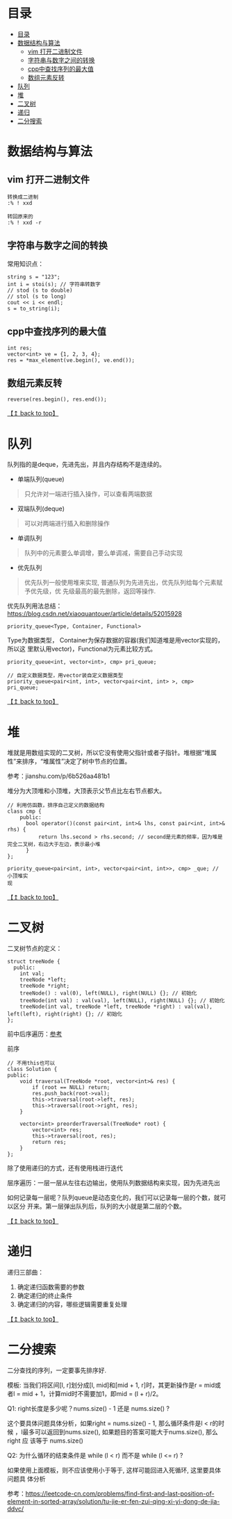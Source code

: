 # 目录
<!--ts-->
* [目录](#目录)
* [数据结构与算法](#数据结构与算法)
   * [vim 打开二进制文件](#vim-打开二进制文件)
   * [字符串与数字之间的转换](#字符串与数字之间的转换)
   * [cpp中查找序列的最大值](#cpp中查找序列的最大值)
   * [数组元素反转](#数组元素反转)
* [队列](#队列)
* [堆](#堆)
* [二叉树](#二叉树)
* [递归](#递归)
* [二分搜索](#二分搜索)

<!-- Added by: zwl, at: Sun Feb 13 22:48:50 CST 2022 -->

<!--te-->
# 数据结构与算法

## vim 打开二进制文件

```
转换成二进制
:% ! xxd

转回原来的
:% ! xxd -r
```

## 字符串与数字之间的转换

常用知识点：

```
string s = "123";
int i = stoi(s); // 字符串转数字
// stod (s to double)
// stol (s to long)
cout << i << endl;
s = to_string(i);
```

## cpp中查找序列的最大值

```
int res;
vector<int> ve = {1, 2, 3, 4};
res = *max_element(ve.begin(), ve.end());
```

## 数组元素反转

```
reverse(res.begin(), res.end());
```



[【↥ back to top】](#目录)
# 队列

队列指的是deque，先进先出，并且内存结构不是连续的。

- 单端队列(queue)

> 只允许对一端进行插入操作，可以查看两端数据

- 双端队列(deque)

> 可以对两端进行插入和删除操作

- 单调队列

> 队列中的元素要么单调增，要么单调减，需要自己手动实现

- 优先队列

> 优先队列一般使用堆来实现, 普通队列为先进先出，优先队列给每个元素赋予优先级，优
> 先级最高的最先删除，返回等操作.

优先队列用法总结：https://blog.csdn.net/xiaoquantouer/article/details/52015928

`priority_queue<Type, Container, Functional>`

Type为数据类型， Container为保存数据的容器(我们知道堆是用vector实现的，所以这
里默认用vector)，Functional为元素比较方式。

```
priority_queue<int, vector<int>, cmp> pri_queue;

// 自定义数据类型，用vector装自定义数据类型
priority_queue<pair<int, int>, vector<pair<int, int> >, cmp> pri_queue;
```



[【↥ back to top】](#目录)
# 堆

堆就是用数组实现的二叉树，所以它没有使用父指针或者子指针。堆根据“堆属性”来排序，“堆属性”决定了树中节点的位置。

参考：jianshu.com/p/6b526aa481b1

堆分为大顶堆和小顶堆，大顶表示父节点比左右节点都大。

```
// 利用仿函数，排序自己定义的数据结构
class cmp {
    public:
      bool operator()(const pair<int, int>& lhs, const pair<int, int>& rhs) {
          return lhs.second > rhs.second; // second是元素的频率，因为堆是完全二叉树，右边大于左边，表示最小堆
      }
};

priority_queue<pair<int, int>, vector<pair<int, int>>, cmp> _que; // 小顶堆实
现
```


[【↥ back to top】](#目录)
# 二叉树

二叉树节点的定义：

```
struct treeNode {
  public:
    int val;
    treeNode *left;
    treeNode *right;
    treeNode() : val(0), left(NULL), right(NULL) {}; // 初始化
    treeNode(int val) : val(val), left(NULL), right(NULL) {}; // 初始化
    treeNode(int val, treeNode *left, treeNode *right) : val(val), left(left), right(right) {}; // 初始化
};
```

前中后序遍历：[参考](https://github.com/youngyangyang04/leetcode-master/blob/master/problems/%E4%BA%8C%E5%8F%89%E6%A0%91%E7%9A%84%E9%80%92%E5%BD%92%E9%81%8D%E5%8E%86.md) 

前序

```
// 不用this也可以
class Solution {
public:
    void traversal(TreeNode *root, vector<int>& res) {
        if (root == NULL) return;
        res.push_back(root->val);
        this->traversal(root->left, res);
        this->traversal(root->right, res);
    }

    vector<int> preorderTraversal(TreeNode* root) {
        vector<int> res;
        this->traversal(root, res);
        return res;
    }
};
```

除了使用递归的方式，还有使用栈进行迭代

层序遍历：一层一层从左往右边输出，使用队列数据结构来实现，因为先进先出

如何记录每一层呢？队列queue是动态变化的，我们可以记录每一层的个数，就可以区分
开来。第一层弹出队列后，队列的大小就是第二层的个数。



[【↥ back to top】](#目录)
# 递归

递归三部曲：

1. 确定递归函数需要的参数
2. 确定递归的终止条件
3. 确定递归的内容，哪些逻辑需要重复处理


[【↥ back to top】](#目录)
# 二分搜索

二分查找的序列，一定要事先排序好.

模板: 当我们将区间[l, r]划分成[l, mid]和[mid + 1, r]时，其更新操作是r = mid或者l = mid + 1，计算mid时不需要加1，即mid = (l + r)/2。

Q1: right长度是多少呢？nums.size() - 1 还是 nums.size() ? 

这个要具体问题具体分析，如果right = nums.size() - 1, 那么循环条件是l < r的时候
，l最多可以返回到nums.size(), 如果题目的答案可能大于nums.size(), 那么right 应
该等于 nums.size()

Q2: 为什么循环的结束条件是 while (l < r) 而不是 while (l <= r) ?

如果使用上面模板，则不应该使用小于等于, 这样可能回进入死循环, 这里要具体问题具
体分析

参考：https://leetcode-cn.com/problems/find-first-and-last-position-of-element-in-sorted-array/solution/tu-jie-er-fen-zui-qing-xi-yi-dong-de-jia-ddvc/


